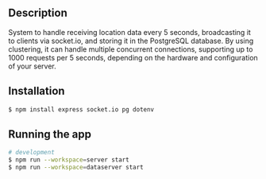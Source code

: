 ## Description

System to handle receiving location data every 5 seconds, broadcasting it to clients via socket.io, and storing it in the PostgreSQL database. By using clustering, it can handle multiple concurrent connections, supporting up to 1000 requests per 5 seconds, depending on the hardware and configuration of your server.


## Installation

```bash
$ npm install express socket.io pg dotenv
```

## Running the app

```bash
# development
$ npm run --workspace=server start
$ npm run --workspace=dataserver start